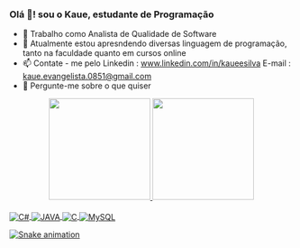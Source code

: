### Olá 👋! sou o Kaue, estudante de Programação

- 👜 Trabalho como Analista de Qualidade de Software
- 🌱 Atualmente estou apresndendo diversas linguagem de programação, tanto na faculdade quanto em cursos online
- 📫 Contate - me pelo
      Linkedin : www.linkedin.com/in/kaueesilva
      E-mail :  kaue.evangelista.0851@gmail.com
- 💬 Pergunte-me sobre o que quiser

<div align="center">
  <a href="https://github.com/kaueSilva1">
  <img height="180em" src="https://github-readme-stats.vercel.app/api?username=kaueSilva1&show_icons=true&theme=dark&include_all_commits=true&count_private=true"/>
  <img height="180em" src="https://github-readme-stats.vercel.app/api/top-langs/?username=kaueSilva1&layout=compact&langs_count=7&theme=dark"/>
</div>

<div style="display: inline_block"><br />
    <img align="center" alt="C#" src="https://img.shields.io/badge/C%23-239120?style=for-the-badge&logo=c-sharp&logoColor=white"/>
    <img align="center" alt="JAVA" src="https://img.shields.io/badge/Java-ED8B00?style=for-the-badge&logo=java&logoColor=white"/>
    <img align="center" alt="C" src="https://img.shields.io/badge/C-00599C?style=for-the-badge&logo=c&logoColor=white"/>
    <img align="center" alt="MySQL" src="https://img.shields.io/badge/MySQL-00000F?style=for-the-badge&logo=mysql&logoColor=white"/>
    
</div  

##
![Snake animation](https://github.com/kaueSilva1/kaueSilva1/blob/output/github-contribution-grid-snake.svg)

